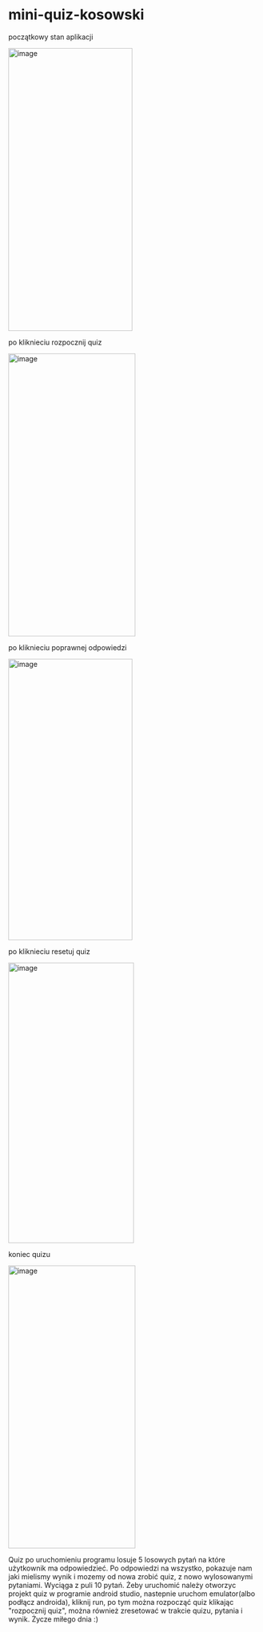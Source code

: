 # mini-quiz-kosowski
początkowy stan aplikacji

<img width="248" height="566" alt="image" src="https://github.com/user-attachments/assets/732cee4f-9de6-405c-907a-583ca40effaa" />


po kliknieciu rozpocznij quiz

<img width="254" height="566" alt="image" src="https://github.com/user-attachments/assets/6ed66579-39c5-4b2f-b8bd-4a169e06bcec" />


po kliknieciu poprawnej odpowiedzi

<img width="248" height="563" alt="image" src="https://github.com/user-attachments/assets/f70f1c7c-a440-434f-bbf9-87ad7c605bd6" />


po kliknieciu resetuj quiz

<img width="251" height="561" alt="image" src="https://github.com/user-attachments/assets/d4312829-dcef-4d6b-bee7-a614995bb8f0" />


koniec quizu

<img width="254" height="566" alt="image" src="https://github.com/user-attachments/assets/89e036ba-baea-4c07-a907-d32e81fa8689" />


Quiz po uruchomieniu programu losuje 5 losowych pytań na które użytkownik ma odpowiedzieć. Po odpowiedzi na wszystko, pokazuje nam jaki mielismy wynik i mozemy od nowa zrobić quiz, z nowo wylosowanymi pytaniami. Wyciąga z puli 10 pytań. Żeby uruchomić należy otworzyc projekt quiz w programie android studio, nastepnie uruchom emulator(albo podłącz androida), kliknij run, po tym można rozpocząć quiz klikając "rozpocznij quiz", można również zresetować w trakcie quizu, pytania i wynik.
Życze miłego dnia :)
